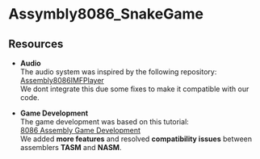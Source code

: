 # Assymbly8086_SnakeGame
## Resources

- **Audio**  
  The audio system was inspired by the following repository:  
  [Assembly8086IMFPlayer](https://github.com/leonardo-ono/Assembly8086IMFPlayer/blob/main/imfplay.asm)  
  We dont integrate this due some fixes to make it compatible with our code.

- **Game Development**  
  The game development was based on this tutorial:  
  [8086 Assembly Game Development](https://www.youtube.com/watch?v=5v1Pz0bzO1g)  
  We added **more features** and resolved **compatibility issues** between assemblers **TASM** and **NASM**.
